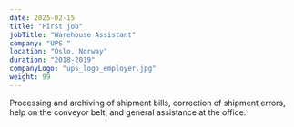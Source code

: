 ```yaml
---
date: 2025-02-15
title: "First job"
jobTitle: "Warehouse Assistant"
company: "UPS "
location: "Oslo, Norway"
duration: "2018-2019"
companyLogo: "ups_logo_employer.jpg"
weight: 99
---
```


Processing and archiving of shipment bills, correction of shipment errors, help
on the conveyor belt, and general assistance at the office.
